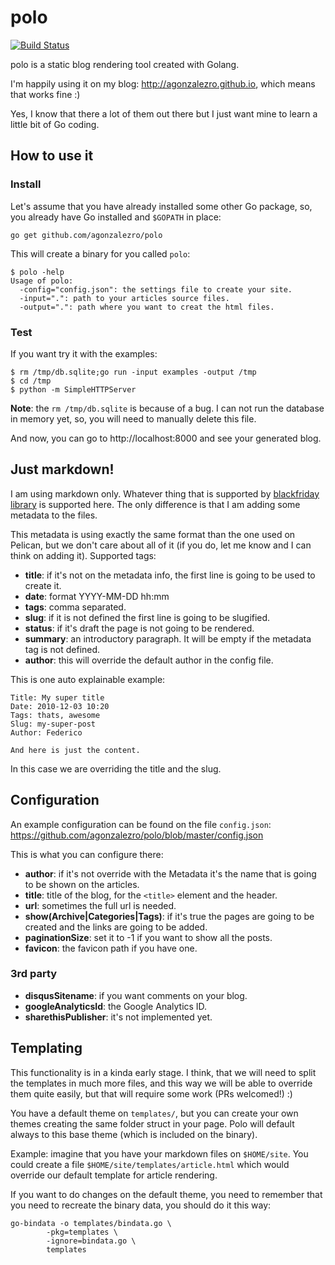 polo
====

[![Build Status](https://travis-ci.org/agonzalezro/polo.png)](https://travis-ci.org/agonzalezro/polo)

polo is a static blog rendering tool created with Golang.

I'm happily using it on my blog: http://agonzalezro.github.io, which means that
works fine :)

Yes, I know that there a lot of them out there but I just want mine to learn a
little bit of Go coding.


How to use it
-------------

### Install

Let's assume that you have already installed some other Go package, so, you
already have Go installed and `$GOPATH` in place:

	go get github.com/agonzalezro/polo

This will create a binary for you called `polo`:

    $ polo -help
    Usage of polo:
      -config="config.json": the settings file to create your site.
      -input=".": path to your articles source files.
      -output=".": path where you want to creat the html files.

### Test

If you want try it with the examples:

    $ rm /tmp/db.sqlite;go run -input examples -output /tmp
    $ cd /tmp
    $ python -m SimpleHTTPServer

**Note**: the ``rm /tmp/db.sqlite`` is because of a bug. I can not run the
database in memory yet, so, you will need to manually delete this file.

And now, you can go to http://localhost:8000 and see your generated blog.


Just markdown!
--------------

I am using markdown only. Whatever thing that is supported by [blackfriday
library](https://github.com/russross/blackfriday) is supported here. The only
difference is that I am adding some metadata to the files.

This metadata is using exactly the same format than the one used on Pelican,
but we don't care about all of it (if you do, let me know and I can think on
adding it). Supported tags:

- **title**: if it's not on the metadata info, the first line is going to be
  used to create it.
- **date**: format YYYY-MM-DD hh:mm
- **tags**: comma separated.
- **slug**: if it is not defined the first line is going to be slugified.
- **status**: if it's draft the page is not going to be rendered.
- **summary**: an introductory paragraph. It will be empty if the metadata tag
  is not defined.
- **author**: this will override the default author in the config file.

This is one auto explainable example:

    Title: My super title
    Date: 2010-12-03 10:20
    Tags: thats, awesome
    Slug: my-super-post
    Author: Federico

    And here is just the content.

In this case we are overriding the title and the slug.


Configuration
-------------

An example configuration can be found on the file `config.json`:
https://github.com/agonzalezro/polo/blob/master/config.json

This is what you can configure there:

- **author**: if it's not override with the Metadata it's the name that is
  going to be shown on the articles.
- **title**: title of the blog, for the `<title>` element and the header.
- **url**: sometimes the full url is needed.
- **show(Archive|Categories|Tags)**: if it's true the pages are going to be
  created and the links are going to be added.
- **paginationSize**: set it to -1 if you want to show all the posts.
- **favicon**: the favicon path if you have one.

### 3rd party

- **disqusSitename**: if you want comments on your blog.
- **googleAnalyticsId**: the Google Analytics ID.
- **sharethisPublisher**: it's not implemented yet.


Templating
----------

This functionality is in a kinda early stage. I think, that we will need to
split the templates in much more files, and this way we will be able to
override them quite easily, but that will require some work (PRs welcomed!) :)

You have a default theme on `templates/`, but you can create your own themes
creating the same folder struct in your page. Polo will default always to this
base theme (which is included on the binary).

Example: imagine that you have your markdown files on `$HOME/site`. You could
create a file `$HOME/site/templates/article.html` which would override our
default template for article rendering.

If you want to do changes on the default theme, you need to remember that you
need to recreate the binary data, you should do it this way:

	go-bindata -o templates/bindata.go \
            -pkg=templates \
            -ignore=bindata.go \
            templates

